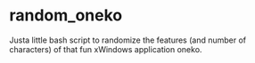 # random_oneko
Justa little bash script to randomize the features (and number of characters) of that fun xWindows application oneko.
